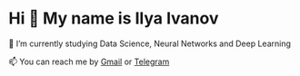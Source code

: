 Hi 👋 My name is Ilya Ivanov
============================
<!--
**vlivon/vlivon** is a ✨ _special_ ✨ repository because its `README.md` (this file) appears on your GitHub profile.

Here are some ideas to get you started:

- 🔭 I’m currently working on ...
- 🌱 I’m currently learning ...
- 👯 I’m looking to collaborate on ...
- 🤔 I’m looking for help with ...
- 💬 Ask me about ...
- 📫 How to reach me: ...
- 😄 Pronouns: ...
- ⚡ Fun fact: ...
-->
🌱 I’m currently studying Data Science, Neural Networks and Deep Learning

📫 You can reach me by [Gmail](https://vlivons@gmail.com) or [Telegram](https://t.me/vlivon)

